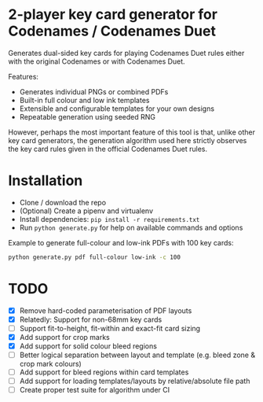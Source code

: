 # 2-player key card generator for Codenames / Codenames Duet

Generates dual-sided key cards for playing Codenames Duet rules either with the original Codenames or with Codenames Duet.

Features:

* Generates individual PNGs or combined PDFs
* Built-in full colour and low ink templates
* Extensible and configurable templates for your own designs
* Repeatable generation using seeded RNG

However, perhaps the most important feature of this tool is that, unlike other key card generators, the generation algorithm used here strictly observes the key card rules given in the official Codenames Duet rules.

# Installation

* Clone / download the repo
* (Optional) Create a pipenv and virtualenv
* Install dependencies: `pip install -r requirements.txt`
* Run `python generate.py` for help on available commands and options

Example to generate full-colour and low-ink PDFs with 100 key cards:

```zsh
python generate.py pdf full-colour low-ink -c 100
```

# TODO

- [x] Remove hard-coded parameterisation of PDF layouts
- [x] Relatedly: Support for non-68mm key cards
- [ ] Support fit-to-height, fit-within and exact-fit card sizing
- [x] Add support for crop marks
- [x] Add support for solid colour bleed regions
- [ ] Better logical separation between layout and template (e.g. bleed zone & crop mark colours)
- [ ] Add support for bleed regions within card templates
- [ ] Add support for loading templates/layouts by relative/absolute file path
- [ ] Create proper test suite for algorithm under CI